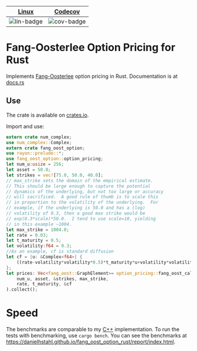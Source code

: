 | [Linux][lin-link] |  [Codecov][cov-link]  |
| :---------------: | :-------------------: |
| ![lin-badge]      | ![cov-badge]          |

[lin-badge]: https://github.com/danielhstahl/fang_oost_option_rust/workflows/Rust/badge.svg
[lin-link]:  https://github.com/danielhstahl/fang_oost_option_rust/actions
[cov-badge]: https://codecov.io/gh/danielhstahl/fang_oost_option_rust/branch/master/graph/badge.svg
[cov-link]:  https://codecov.io/gh/danielhstahl/fang_oost_option_rust

# Fang-Oosterlee Option Pricing for Rust

Implements [Fang-Oosterlee](https://mpra.ub.uni-muenchen.de/8914/4/MPRA_paper_8914.pdf) option pricing in Rust.  Documentation is at [docs.rs](https://docs.rs/fang_oost_option/)

## Use

The crate is available on [crates.io](https://crates.io/crates/fang_oost_option).

Import and use:

```rust
extern crate num_complex;
use num_complex::Complex;
extern crate fang_oost_option;
use rayon::prelude::*;
use fang_oost_option::option_pricing;
let num_u:usize = 256;
let asset = 50.0;
let strikes = vec![75.0, 50.0, 40.0];
// max_strike sets the domain of the empirical estimate.  
// This should be large enough to capture the potential
// dynamics of the underlying, but not too large or accuracy
// will sacrificed.  A good rule of thumb is to scale this
// in proportion to the volatility of the underlying.  For
// example, if the underlying is 50.0 and has a (log) 
// volatility of 0.3, then a good max strike would be
// exp(0.3*scale)*50.0.  I tend to use scale=10, yielding
// in this example ~1004.
let max_strike = 1004.0; 
let rate = 0.03;
let t_maturity = 0.5;
let volatility:f64 = 0.3; 
//As an example, cf is standard diffusion
let cf = |u: &Complex<f64>| {
    ((rate-volatility*volatility*0.5)*t_maturity*u+volatility*volatility*t_maturity*u*u*0.5).exp()
};
let prices: Vec<fang_oost::GraphElement>= option_pricing::fang_oost_call_price(
    num_u, asset, &strikes, max_strike,
    rate, t_maturity, &cf
).collect();
```


# Speed

The benchmarks are comparable to my [C++](https://github.com/danielhstahl/FangOost) implementation.  To run the tests with benchmarking, use `cargo bench`.  You can see the benchmarks at https://danielhstahl.github.io/fang_oost_option_rust/report/index.html.
